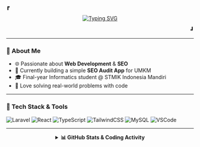 <p><b>&#9487;</b></p>

<p align="center">
  <a href="https://github.com/rafliadipratama">
    <img src="https://readme-typing-svg.herokuapp.com?font=Fira+Code&size=20&pause=1000&color=8BE9FD&center=true&vCenter=true&width=500&lines=Hi+there!+I'm+Rafli+Adipratama;Informatics+Student+%7C+Web+Developer;SEO+Enthusiast+%7C+Problem+Solver" alt="Typing SVG" />
  </a>
</p>

<p align="right"><b>&#9499;</b></p>

---

### 🧠 About Me
- 🌐 Passionate about **Web Development** & **SEO**
- 🧩 Currently building a simple **SEO Audit App** for UMKM
- 🎓 Final-year Informatics student @ STMIK Indonesia Mandiri
- 🚀 Love solving real-world problems with code

---

### 🧰 Tech Stack & Tools  
![Laravel](https://img.shields.io/badge/Laravel-E34F26?style=for-the-badge&logo=laravel&logoColor=white)
![React](https://img.shields.io/badge/React-61DAFB?style=for-the-badge&logo=react&logoColor=black)
![TypeScript](https://img.shields.io/badge/TypeScript-3178C6?style=for-the-badge&logo=typescript&logoColor=white)
![TailwindCSS](https://img.shields.io/badge/TailwindCSS-38bdf8?style=for-the-badge&logo=tailwind-css&logoColor=white)
![MySQL](https://img.shields.io/badge/MySQL-00618A?style=for-the-badge&logo=mysql&logoColor=white)
![VSCode](https://img.shields.io/badge/VSCode-007ACC?style=for-the-badge&logo=visual-studio-code&logoColor=white)

---

<details align="center">
  <summary><b>📊 GitHub Stats & Coding Activity</b></summary>
  <br>

  <a href="https://github.com/rafliadipratama">
    <img align="center" src="https://github-readme-stats.vercel.app/api?username=rafliadipratama&show_icons=true&theme=tokyonight&hide_border=true" alt="rafliadipratama GitHub Stats"/>
  </a>
  &nbsp;
  <a href="https://github-readme-stats.vercel.app/api/top-langs/?username=rafliadipratama&layout=compact&theme=tokyonight&langs_count=6">
    <img align="center" src="https://github-readme-stats.vercel.app/api/top-langs/?username=rafliadipratama&layout=compact&theme=tokyonight&langs_count=6" alt="Top Languages"/>
  </a>

  <br><br>

  <a href="https://github.com/rafliadipratama">
    <img src="https://github-readme-activity-graph.vercel.app/graph?username=rafliadipratama&bg_color=1a1b27&color=8be9fd&line=50fa7b&point=ff79c6&area=true&hide_border=true" alt="rafliadipratama activity graph">
  </a>

  <!--START_SECTION:waka-->

```txt
HTML             3 hrs 57 mins   █████████████░░░░░░░░░░░░   51.45 %
Blade Template   2 hrs 3 mins    ██████▓░░░░░░░░░░░░░░░░░░   26.80 %
PHP              1 hr 13 mins    ████░░░░░░░░░░░░░░░░░░░░░   15.86 %
Git Config       13 mins         ▓░░░░░░░░░░░░░░░░░░░░░░░░   02.90 %
CSS              9 mins          ▒░░░░░░░░░░░░░░░░░░░░░░░░   01.97 %
```

<!--END_SECTION:waka-->

</details>
